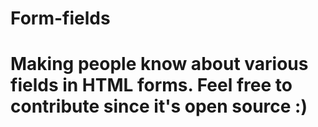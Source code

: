 # Form-fields
# Making people know about various fields in HTML forms. Feel free to contribute since it's open source :)
